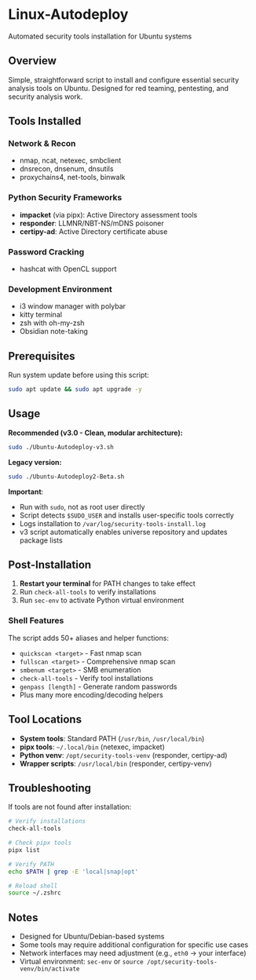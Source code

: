 # Linux-Autodeploy
Automated security tools installation for Ubuntu systems

## Overview
Simple, straightforward script to install and configure essential security analysis tools on Ubuntu. Designed for red teaming, pentesting, and security analysis work.

## Tools Installed

### Network & Recon
- nmap, ncat, netexec, smbclient
- dnsrecon, dnsenum, dnsutils
- proxychains4, net-tools, binwalk

### Python Security Frameworks
- **impacket** (via pipx): Active Directory assessment tools
- **responder**: LLMNR/NBT-NS/mDNS poisoner
- **certipy-ad**: Active Directory certificate abuse

### Password Cracking
- hashcat with OpenCL support

### Development Environment
- i3 window manager with polybar
- kitty terminal
- zsh with oh-my-zsh
- Obsidian note-taking

## Prerequisites

Run system update before using this script:
```bash
sudo apt update && sudo apt upgrade -y
```

## Usage

**Recommended (v3.0 - Clean, modular architecture):**
```bash
sudo ./Ubuntu-Autodeploy-v3.sh
```

**Legacy version:**
```bash
sudo ./Ubuntu-Autodeploy2-Beta.sh
```

**Important**:
- Run with `sudo`, not as root user directly
- Script detects `$SUDO_USER` and installs user-specific tools correctly
- Logs installation to `/var/log/security-tools-install.log`
- v3 script automatically enables universe repository and updates package lists

## Post-Installation

1. **Restart your terminal** for PATH changes to take effect
2. Run `check-all-tools` to verify installations
3. Run `sec-env` to activate Python virtual environment

### Shell Features
The script adds 50+ aliases and helper functions:
- `quickscan <target>` - Fast nmap scan
- `fullscan <target>` - Comprehensive nmap scan
- `smbenum <target>` - SMB enumeration
- `check-all-tools` - Verify tool installations
- `genpass [length]` - Generate random passwords
- Plus many more encoding/decoding helpers

## Tool Locations

- **System tools**: Standard PATH (`/usr/bin`, `/usr/local/bin`)
- **pipx tools**: `~/.local/bin` (netexec, impacket)
- **Python venv**: `/opt/security-tools-venv` (responder, certipy-ad)
- **Wrapper scripts**: `/usr/local/bin` (responder, certipy-venv)

## Troubleshooting

If tools are not found after installation:
```bash
# Verify installations
check-all-tools

# Check pipx tools
pipx list

# Verify PATH
echo $PATH | grep -E 'local|snap|opt'

# Reload shell
source ~/.zshrc
```

## Notes
- Designed for Ubuntu/Debian-based systems
- Some tools may require additional configuration for specific use cases
- Network interfaces may need adjustment (e.g., `eth0` → your interface)
- Virtual environment: `sec-env` or `source /opt/security-tools-venv/bin/activate`
